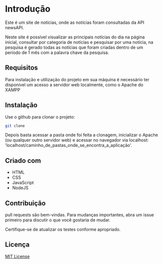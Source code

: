 # Introdução

Este é um site de notícias, onde as notícias foram consultadas da API newsAPI.

Neste site é possível visualizar as principais notícias do dia na página inicial, consultar por categoria de notícias e pesquisar por uma notícia, na pesquisa é gerado todas as notícias que foram criadas dentro de um período de 1 mês com a palavra chave da pesquisa.

## Requisitos
Para instalação e utilização do projeto em sua máquina é necessário ter disponível um acesso a servidor web localmente, como o Apache do XAMPP

## Instalação

Use o github para clonar o projeto:

```bash
git clone
```
Depois basta acessar a pasta onde foi feita a clonagem, inicializar o Apache (ou qualquer outro servidor web) e acessar no navegador via localhost: 'localhost/caminho_de_pastas_onde_se_encontra_a_aplicação'.

## Criado com

- HTML
- CSS
- JavaScript
- NodeJS

## Contribuição

pull requests são bem-vindas. Para mudanças importantes, abra um issue primeiro
para discutir o que você gostaria de mudar.

Certifique-se de atualizar os testes conforme apropriado.

## Licença

[MIT License ](https://github.com/Natan200-2/newsblog/blob/master/LICENSE)
